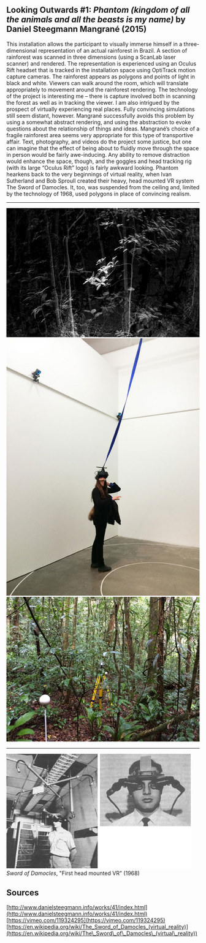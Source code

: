 ## Looking Outwards #1: *Phantom (kingdom of all the animals and all the beasts is my name)* by Daniel Steegmann Mangrané (2015)

This installation allows the participant to visually immerse himself in a three-dimensional representation of an actual rainforest in Brazil. A section of rainforest was scanned in three dimensions (using a ScanLab laser scanner) and rendered. The representation is experienced using an Oculus Rift headset that is tracked in the installation space using OptiTrack motion capture cameras. The rainforest appears as polygons and points of light in black and white. Viewers can walk around the room, which will translate appropriately to movement around the rainforest rendering. The technology of the project is interesting me – there is capture involved both in scanning the forest as well as in tracking the viewer. I am also intrigued by the prospect of virtually experiencing real places. Fully convincing simulations still seem distant, however. Mangrané successfully avoids this problem by using a somewhat abstract rendering, and using the abstraction to evoke questions about the relationship of things and ideas. Mangrané’s choice of a fragile rainforest area seems very appropriate for this type of transportive affair. Text, photography, and videos do the project some justice, but one can imagine that the effect of being about to fluidly move through the space in person would be fairly awe-inducing. Any ability to remove distraction would enhance the space, though, and the goggles and head tracking rig (with its large “Oculus Rift” logo) is fairly awkward looking. Phantom hearkens back to the very beginnings of virtual reality, when Ivan Sutherland and Bob Sproull created their heavy, head mounted VR system The Sword of Damocles. It, too, was suspended from the ceiling and, limited by the technology of 1968, used polygons in place of convincing realism.  

---

![Mangrané's Phantom: Rendering](1-1.jpg)
![Mangrané's Phantom: Installation](1-2.jpg)
![Mangrané's Phantom: Scanning of Brazilian rainforest](1-3.jpg)  

---

![Sword of Damocles, 1968](1-4.jpg)  
*Sword of Damocles*, "First head mounted VR" (1968)

## Sources
[http://www.danielsteegmann.info/works/41/index.html](http://www.danielsteegmann.info/works/41/index.html)  
[https://vimeo.com/119324295](https://vimeo.com/119324295)  
[https://en.wikipedia.org/wiki/The_Sword_of_Damocles_(virtual_reality)](https://en.wikipedia.org/wiki/The\_Sword\_of\_Damocles\_(virtual\_reality))
